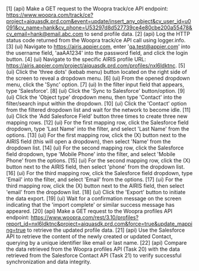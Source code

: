 [1] (api) Make a GET request to the Woopra track/ce API endpoint: https://www.woopra.com/track/ce?project=aiquasdk.prd.com&event=update/insert_any_object&cv_user_id=u0091&cv_name=hank&cv_phone=U53297d8d527739ce4e80cbe200a55478&cv_email=hank@email.abc.com to send profile data.
[2] (api) Log the HTTP status code returned from the Woopra track/ce API call using logger.info.
[3] (ui) Navigate to https://airis.appier.com, enter 'qa.test@appier.com' into the username field, 'aaAA1234' into the password field, and click the login button.
[4] (ui) Navigate to the specific AIRIS profile URL: https://airis.appier.com/project/aiquasdk.prd.com/profiles/nxl6ldktnc.
[5] (ui) Click the 'three dots' (kebab menu) button located on the right side of the screen to reveal a dropdown menu.
[6] (ui) From the opened dropdown menu, click the 'Sync' option.
[7] (ui) In the filter input field that appears, type 'Salesforce'.
[8] (ui) Click the 'Sync to Salesforce' button/option.
[9] (ui) Click the 'Object type' dropdown menu, then type 'Contact' into the filter/search input within the dropdown.
[10] (ui) Click the 'Contact' option from the filtered dropdown list and wait for the network to become idle.
[11] (ui) Click the 'Add Salesforce Field' button three times to create three new mapping rows.
[12] (ui) For the first mapping row, click the Salesforce field dropdown, type 'Last Name' into the filter, and select 'Last Name' from the options.
[13] (ui) For the first mapping row, click the (X) button next to the AIRIS field (this will open a dropdown), then select 'Name' from the dropdown list.
[14] (ui) For the second mapping row, click the Salesforce field dropdown, type 'Mobile Phone' into the filter, and select 'Mobile Phone' from the options.
[15] (ui) For the second mapping row, click the (X) button next to the AIRIS field, then select 'phone' from the dropdown list.
[16] (ui) For the third mapping row, click the Salesforce field dropdown, type 'Email' into the filter, and select 'Email' from the options.
[17] (ui) For the third mapping row, click the (X) button next to the AIRIS field, then select 'email' from the dropdown list.
[18] (ui) Click the 'Export' button to initiate the data export.
[19] (ui) Wait for a confirmation message on the screen indicating that the 'import complete' or similar success message has appeared.
[20] (api) Make a GET request to the Woopra profiles API endpoint: https://www.woopra.com/rest/3.10/profiles?report_id=nxl6ldktnc&project=aiquasdk.prd.com&force=true&update_mapping=true to retrieve the updated profile data.
[21] (api) Use the Salesforce API to retrieve the content of the newly created or updated Contact, querying by a unique identifier like email or last name.
[22] (api) Compare the data retrieved from the Woopra profiles API (Task 20) with the data retrieved from the Salesforce Contact API (Task 21) to verify successful synchronization and data integrity.
